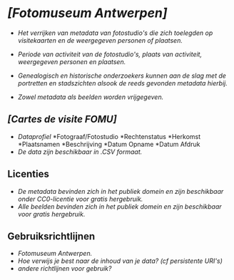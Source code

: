# _[Fotomuseum Antwerpen]_
* _Het verrijken van metadata van fotostudio's die zich toelegden op visitekaarten en de weergegeven personen of plaatsen._
* _Periode van activiteit van de fotostudio's, plaats van activiteit, weergegeven personen en plaatsen._

* _Genealogisch en historische onderzoekers kunnen aan de slag met de portretten en stadszichten alsook de reeds gevonden metadata hierbij._
* _Zowel metadata als beelden worden vrijgegeven._

## _[Cartes de visite FOMU]_
* _Dataprofiel_
  *Fotograaf/Fotostudio
  *Rechtenstatus
  *Herkomst
  *Plaatsnamen
  *Beschrijving
  *Datum Opname
  *Datum Afdruk
* _De data zijn beschikbaar in .CSV formaat._

## Licenties
* _De metadata bevinden zich in het publiek domein en zijn beschikbaar onder CC0-licentie voor gratis hergebruik._
* _Alle beelden bevinden zich in het publiek domein en zijn beschikbaar voor gratis hergebruik._

## Gebruiksrichtlijnen
* _Fotomuseum Antwerpen._
* _Hoe verwijs je best naar de inhoud van je data? (cf persistente URI's)_
* _andere richtlijnen voor gebruik?_
